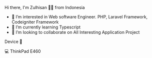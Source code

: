Hi there, I'm Zulhisan 👨‍💻 from Indonesia

- 👀 I’m interested in Web software Engineer. PHP, Laravel Framework, Codeigniter Framework
- 🌱 I’m currently learning Typescript
- 💞️ I’m looking to collaborate on All Interesting Application Project

Device 🤩

💻 ThinkPad E460

<!---
zulhisan/zulhisan is a ✨ special ✨ repository because its `README.md` (this file) appears on your GitHub profile.
You can click the Preview link to take a look at your changes.
--->

